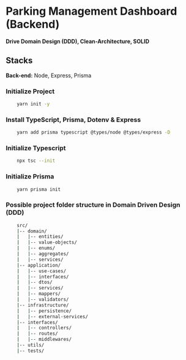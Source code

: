 # Parking Management Dashboard (Backend)

**Drive Domain Design (DDD), Clean-Architecture, SOLID**

## Stacks

**Back-end:** Node, Express, Prisma

### Initialize Project

```bash
    yarn init -y
```

### Install TypeScript, Prisma, Dotenv & Express

```bash
    yarn add prisma typescript @types/node @types/express -D
```

### Initialize Typescript

```bash
    npx tsc --init
```

### Initialize Prisma

```bash
    yarn prisma init
```

### Possible project folder structure in Domain Driven Design (DDD)

```bash
    src/
    |-- domain/
    |   |-- entities/
    |   |-- value-objects/
    |   |-- enums/
    |   |-- aggregates/
    |   |-- services/
    |-- application/
    |   |-- use-cases/
    |   |-- interfaces/
    |   |-- dtos/
    |   |-- services/
    |   |-- mappers/
    |   |-- validators/
    |-- infrastructure/
    |   |-- persistence/
    |   |-- external-services/
    |-- interfaces/
    |   |-- controllers/
    |   |-- routes/
    |   |-- middlewares/
    |-- utils/
    |-- tests/

```
